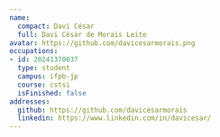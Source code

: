 ```yaml
---
name:
  compact: Davi César
  full: Davi César de Morais Leite
avatar: https://github.com/davicesarmorais.png
occupations:
- id: 20241370037
  type: student
  campus: ifpb-jp
  course: cstsi
  isFinished: false
addresses:
  github: https://github.com/davicesarmorais
  linkedin: https://www.linkedin.com/in/davicesar/
---
```

